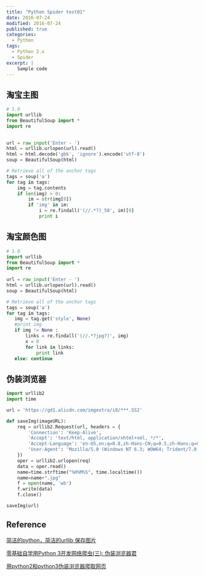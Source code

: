 ```yaml
---
title: "Python Spider test01"
date: 2016-07-24
modified: 2016-07-24
published: true
categories:
  - Python
tags:
  - Python 2.x
  - Spider
excerpt: |
    Sample code
---
```


## 淘宝主图

```python
# 1.0
import urllib
from BeautifulSoup import *
import re

             
url = raw_input('Enter - ')
html = urllib.urlopen(url).read()
html = html.decode('gbk', 'ignore').encode('utf-8')
soup = BeautifulSoup(html)

# Retrieve all of the anchor tags
tags = soup('a')
for tag in tags:
    img = tag.contents
    if len(img) > 0:
    	im = str(img[0])
    	if 'img' in im:
    		i = re.findall('(//.*?)_50', im)[0]
    		print i
```

## 淘宝颜色图

```python
# 1.0
import urllib
from BeautifulSoup import *
import re
                   
url = raw_input('Enter - ')
html = urllib.urlopen(url).read()
soup = BeautifulSoup(html)

# Retrieve all of the anchor tags
tags = soup('a')
for tag in tags:
   img = tag.get('style', None)
   #print img
   if img != None :
       links = re.findall('(//.*?jpg?)', img)
       x = 0
       for link in links:
	       print link
   else: continue
```
## 伪装浏览器

```python
import urllib2
import time

url = 'https://gd1.alicdn.com/imgextra/i8/***.SS2' 

def saveImg(imageURL):
    req = urllib2.Request(url, headers = {
        'Connection': 'Keep-Alive',
        'Accept': 'text/html, application/xhtml+xml, */*',
        'Accept-Language': 'en-US,en;q=0.8,zh-Hans-CN;q=0.5,zh-Hans;q=0.3',
        'User-Agent': 'Mozilla/5.0 (Windows NT 6.3; WOW64; Trident/7.0; rv:11.0) like Gecko'
    })
    oper = urllib2.urlopen(req)
    data = oper.read()
    name=time.strftime("%H%M%S", time.localtime())
    name=name+".jpg" 
    f = open(name, 'wb')
    f.write(data)
    f.close()

saveImg(url)
```

## Reference

[简洁的python，简洁的urllib,保存图片](http://blog.csdn.net/wwaiym/article/details/5829471) 

[零基础自学用Python 3开发网络爬虫(三): 伪装浏览器君](https://jecvay.com/2014/09/python3-web-bug-series3.html)

[用python2和python3伪装浏览器爬取网页](http://www.cnblogs.com/blueel/archive/2013/01/31/2886600.html)
